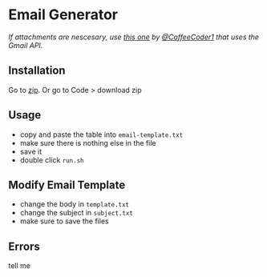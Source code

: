 # Email Generator

_If attachments are nescesary, use [this one](https://github.com/CoffeeCoder1/Email-Generator) by [@CoffeeCoder1](https://github.com/CoffeeCoder1) that uses the Gmail API._

## Installation

Go to [zip](https://github.com/roboblazers7617/2024Robot/archive/refs/heads/main.zip). Or go to Code > download zip

## Usage

- copy and paste the table into `email-template.txt`
- make sure there is nothing else in the file
- save it
- double click `run.sh`

## Modify Email Template

- change the body in `template.txt`
- change the subject in `subject.txt`
- make sure to save the files

## Errors

tell me
